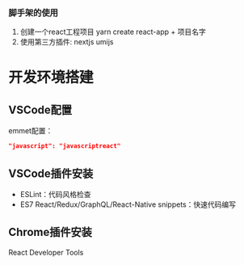 ### 脚手架的使用 ###
1. 创建一个react工程项目  yarn create react-app + 项目名字
2. 使用第三方插件: nextjs umijs

# 开发环境搭建

## VSCode配置

emmet配置：

```json
"javascript": "javascriptreact"
```

## VSCode插件安装

- ESLint：代码风格检查
- ES7 React/Redux/GraphQL/React-Native snippets：快速代码编写

## Chrome插件安装

React Developer Tools